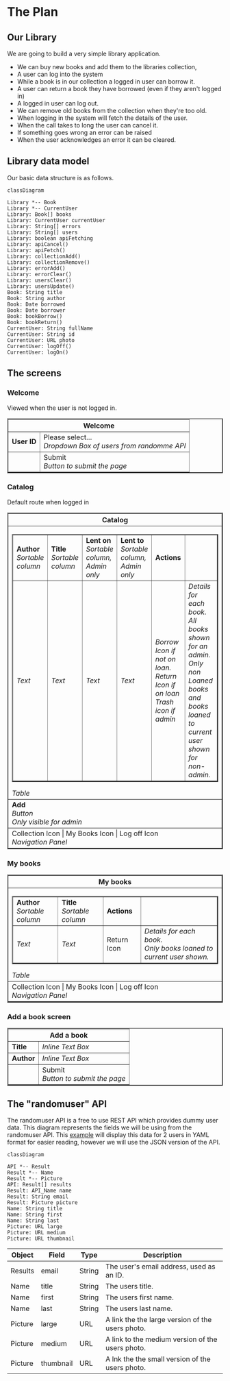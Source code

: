 # The Plan

## Our Library

We are going to build a very simple library application.
* We can buy new books and add them to the libraries collection,
* A user can log into the system
* While a book is in our collection a logged in user can borrow it.
* A  user can return a book they have borrowed (even if they aren't logged in)
* A logged in user can log out.
* We can remove old books from the collection when they're too old.
* When logging in the system will fetch the details of the user.
* When the call takes to long the user can cancel it.
* If something goes wrong an error can be raised
* When the user acknowledges an error it can be cleared.

## Library data model

Our basic data structure is as follows.

``` mermaid
classDiagram

Library *-- Book
Library *-- CurrentUser
Library: Book[] books
Library: CurrentUser currentUser
Library: String[] errors
Library: String[] users
Library: boolean apiFetching
Library: apiCancel()
Library: apiFetch()
Library: collectionAdd()
Library: collectionRemove()
Library: errorAdd()
Library: errorClear()
Library: usersClear()
Library: usersUpdate()
Book: String title
Book: String author
Book: Date borrowed
Book: Date borrower
Book: bookBorrow()
Book: bookReturn()
CurrentUser: String fullName
CurrentUser: String id
CurrentUser: URL photo
CurrentUser: logOff()
CurrentUser: logOn()
```

## The screens

### Welcome

Viewed when the user is not logged in.

<table border="2">
	<tr><th colspan="2">Welcome</th></tr>
	<tr><td><b>User ID</b></td><td>Please select...<br/><i>Dropdown Box of users from randomme API</i></td>
	<tr><td></td><td>Submit<br/><i>Button to submit the page</i></td></tr>
</table>

### Catalog

Default route when logged in

<table border="2">
	<tr><th>Catalog</th></tr>
	<tr><td>
		<table border="2">
			<tr>
				<td><b>Author</b><br/><i>Sortable column</i></td>
				<td><b>Title</b><br/><i>Sortable column</i></td>
				<td><b>Lent on</b><br/><i>Sortable column,<br/>Admin only</i></td>
				<td><b>Lent to</b><br/><i>Sortable column,<br/>Admin only</i></td>
				<td><b>Actions</b></td>
				<td></td>
			</tr>
			<tr>
				<td><i>Text</i></td>
				<td><i>Text</i></td>
				<td><i>Text</i></td>
				<td><i>Text</i></td>
				<td><i>Borrow Icon if not on loan.<br/>Return Icon if on loan<br/>Trash icon if admin</i></td>
				<td><i>Details for each book.<br/>All books shown for an admin.<br/>Only non Loaned books and books loaned to current user shown for non-admin.</i></td>
		</tr>
	</table>
	<i>Table</i>
	</td></tr>
		<tr>
			<td><b>Add</b><br/><i>Button<br/>Only visible for admin</i></td>
	</tr>
	<tr><td>Collection Icon | My Books Icon | Log off Icon<br/><i>Navigation Panel</i></td></tr>
</table>

### My books

<table border="2">
	<tr><th>My books</th></tr>
	<tr><td>
		<table border="2">
			<tr>
				<td><b>Author</b><br/><i>Sortable column</i></td>
				<td><b>Title</b><br/><i>Sortable column</i></td>
				<td><b>Actions</b></td>
				<td></td>
			</tr>
			<tr>
				<td><i>Text</i></td>
				<td><i>Text</i></td>
				<td>Return Icon</td>
				<td><i>Details for each book.<br/>Only books loaned to current user shown.</i>		
			</td>
		</tr>
	</table>
	<i>Table</i>
	</td></tr>
	<tr><td>Collection Icon | My Books Icon | Log off Icon<br/><i>Navigation Panel</i></td></tr>
</table>


### Add a book screen

<table border="2">
	<tr><th colspan="2">Add a book</th></tr>
	<tr><td><b>Title</b></td><td><i>Inline Text Box</i></td>
	<tr><td><b>Author</b></td><td><i>Inline Text Box</i></td>
	<tr><td></td><td>Submit<br/><i>Button to submit the page</i></td></tr>
</table>

## The "randomuser" API

The randomuser API is a free to use REST API which provides dummy user data.
This diagram represents the fields we will be using from the randomuser API.
This [example](https://randomuser.me/api/1.3/?results=2&inc=name,picture,email&noinfo&seed=learning-app-library&format=yaml) will display this data for 2 users in YAML format for easier reading, however we will use the JSON version of the API.

``` mermaid
classDiagram

API *-- Result
Result *-- Name
Result *-- Picture
API: Result[] results
Result: API_Name name
Result: String email
Result: Picture picture
Name: String title
Name: String first
Name: String last
Picture: URL large
Picture: URL medium
Picture: URL thumbnail
```

| Object  | Field     | Type   | Description |
| ------- | --------- | ------ | --- |
| Results | email     | String | The user's email address, used as an ID. |
| Name    | title     | String | The users title. |
| Name    | first     | String | The users first name. |
| Name    | last      | String | The users last name. |
| Picture | large     | URL    | A link the the large version of the users photo. |
| Picture | medium    | URL    | A link to the medium version of the users photo. |
| Picture | thumbnail | URL    | A lnk the the small version of the users photo. |
